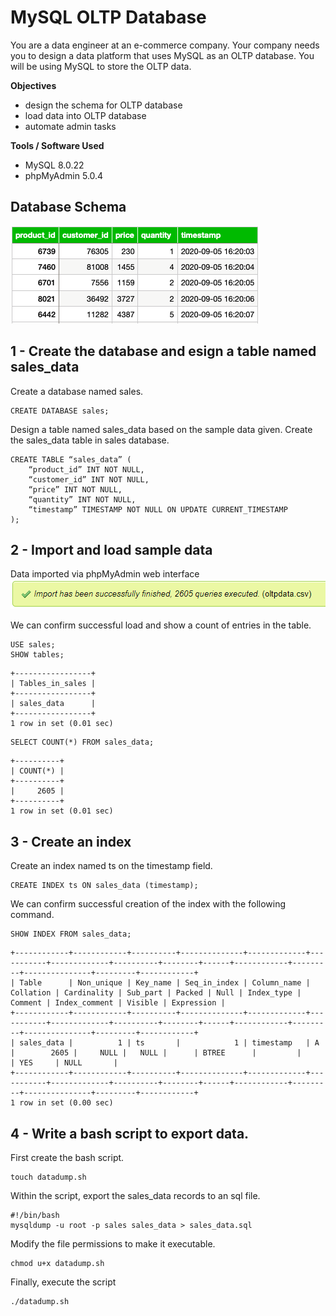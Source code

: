 # MySQL OLTP Database

You are a data engineer at an e-commerce company. Your company needs you to design a data platform that uses MySQL as an OLTP database. You will be using MySQL to store the OLTP data.

**Objectives**
- design the schema for OLTP database
- load data into OLTP database
- automate admin tasks

**Tools / Software Used**
- MySQL 8.0.22
- phpMyAdmin 5.0.4

## Database Schema
![Example entries in database for schema design](https://github.com/joeWatersDev/ibm-data-engineering-capstone-project/blob/main/1%20-%20MySQL%20OLTP%20Database/schema.png)

## 1 - Create the database and esign a table named sales_data
Create a database named sales.
```
CREATE DATABASE sales;
```
Design a table named sales_data based on the sample data given. 
Create the sales_data table in sales database.
```
CREATE TABLE “sales_data” (
	“product_id” INT NOT NULL,
	“customer_id” INT NOT NULL,
	“price” INT NOT NULL,
	“quantity” INT NOT NULL,
	“timestamp” TIMESTAMP NOT NULL ON UPDATE CURRENT_TIMESTAMP
);
```

## 2 - Import and load sample data
Data imported via phpMyAdmin web interface
![Confirmation of data import](https://github.com/joeWatersDev/ibm-data-engineering-capstone-project/blob/main/1%20-%20MySQL%20OLTP%20Database/importdata.png)

We can confirm successful load and show a count of entries in the table.
```
USE sales;
SHOW tables;
```
```
+-----------------+
| Tables_in_sales |
+-----------------+
| sales_data      |
+-----------------+
1 row in set (0.01 sec)
```
```
SELECT COUNT(*) FROM sales_data;
```
```
+----------+
| COUNT(*) |
+----------+
|     2605 |
+----------+
1 row in set (0.01 sec)
```


## 3 - Create an index
Create an index named ts on the timestamp field.
```
CREATE INDEX ts ON sales_data (timestamp);
```
We can confirm successful creation of the index with the following command.
```
SHOW INDEX FROM sales_data;
```
```
+------------+------------+----------+--------------+-------------+-----------+-------------+----------+--------+------+------------+---------+---------------+---------+------------+
| Table      | Non_unique | Key_name | Seq_in_index | Column_name | Collation | Cardinality | Sub_part | Packed | Null | Index_type | Comment | Index_comment | Visible | Expression |
+------------+------------+----------+--------------+-------------+-----------+-------------+----------+--------+------+------------+---------+---------------+---------+------------+
| sales_data |          1 | ts       |            1 | timestamp   | A         |        2605 |     NULL |   NULL |      | BTREE      |         |               | YES     | NULL       |
+------------+------------+----------+--------------+-------------+-----------+-------------+----------+--------+------+------------+---------+---------------+---------+------------+
1 row in set (0.00 sec)
```

## 4 - Write a bash script to export data.

First create the bash script.
```
touch datadump.sh
```

Within the script, export the sales_data records to an sql file.
```
#!/bin/bash
mysqldump -u root -p sales sales_data > sales_data.sql
```

Modify the file permissions to make it executable.
```
chmod u+x datadump.sh
```

Finally, execute the script
```
./datadump.sh